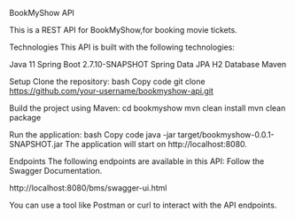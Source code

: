 BookMyShow API

This is a REST API for BookMyShow,for booking movie tickets.

Technologies
This API is built with the following technologies:

Java 11
Spring Boot 2.7.10-SNAPSHOT
Spring Data JPA
H2 Database
Maven

Setup
Clone the repository:
bash
Copy code
git clone https://github.com/your-username/bookmyshow-api.git

Build the project using Maven:
cd bookmyshow
mvn clean install
mvn clean package

Run the application:
bash
Copy code
java -jar target/bookmyshow-0.0.1-SNAPSHOT.jar
The application will start on http://localhost:8080.

Endpoints
The following endpoints are available in this API:
Follow the Swagger Documentation.

http://localhost:8080/bms/swagger-ui.html

You can use a tool like Postman or curl to interact with the API endpoints.




